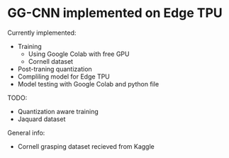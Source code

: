 # GG-CNN implemented on Edge TPU
Currently implemented:
- Training
    - Using Google Colab with free GPU
    - Cornell dataset
- Post-traning quantization
- Compliling model for Edge TPU
- Model testing with Google Colab and python file

TODO:
- Quantization aware training
- Jaquard dataset

General info:
- Cornell grasping dataset recieved from Kaggle
